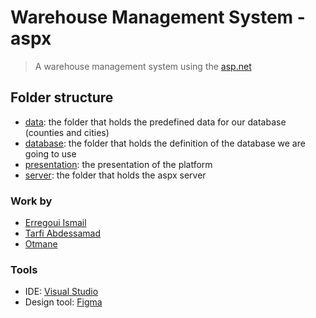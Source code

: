 # Warehouse Management System - aspx

> A warehouse management system using the [asp.net](https://dotnet.microsoft.com/en-us/apps/aspnet)

## Folder structure

- [data](./data/): the folder that holds the predefined data for our database (counties and cities)
- [database](./database/README.md): the folder that holds the definition of the database we are going to use
- [presentation](./presentation/TheWarehouse.pptx): the presentation of the platform
- [server](./server/README.md): the folder that holds the aspx server

### Work by

- [Erregoui Ismail](https://github.com/ErregouiIsmail)
- [Tarfi Abdessamad](https://github.com/abdesstrf)
- [Otmane](https://github.com/otmanecherradi)

### Tools

- IDE: [Visual Studio](https://visualstudio.microsoft.com/vs/)
- Design tool: [Figma](https://www.figma.com/)
